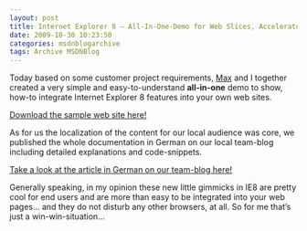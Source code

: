 ```yaml
---
layout: post
title: Internet Explorer 8 – All-In-One-Demo for Web Slices, Accelerators and Open Search Integration
date: 2009-10-30 10:23:50
categories: msdnblogarchive
tags: Archive MSDNBlog
---
```


Today based on some customer project requirements, [Max](http://www.knor.net/blog) and I together created a very simple and easy-to-understand **all-in-one** demo to show, how-to integrate Internet Explorer 8 features into your own web sites.

 [Download the sample web site here!](http://www.mszcool.at/blog/2009/20091030_IE8Integration.zip)

 As for us the localization of the content for our local audience was core, we published the whole documentation in German on our local team-blog including detailed explanations and code-snippets.

 [Take a look at the article in German on our team-blog here!](http://www.codefest.at/post/2009/10/30/Internet-Explorer-8-Integration-von-Web-Slices-Accelerators-und-Open-Search-in-Web-Pages-e28093-How-To!!.aspx)

 Generally speaking, in my opinion these new little gimmicks in IE8 are pretty cool for end users and are more than easy to be integrated into your web pages... and they do not disturb any other browsers, at all. So for me that’s just a win-win-situation...


